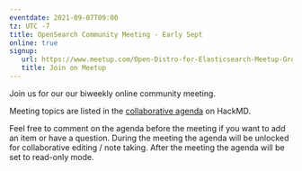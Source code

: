 ```yaml
---
eventdate: 2021-09-07T09:00
tz: UTC -7
title: OpenSearch Community Meeting - Early Sept
online: true
signup:
   url: https://www.meetup.com/Open-Distro-for-Elasticsearch-Meetup-Group/events/279756712/
   title: Join on Meetup
---
```


Join us for our our biweekly online community meeting. 

Meeting topics are listed in the [collaborative agenda](https://hackmd.io/RtOxsG3cRQ-pi4lBRRlV-A) on HackMD. 

Feel free to comment on the agenda before the meeting if you want to add an item or have a question. 
During the meeting the agenda will be unlocked for collaborative editing / note taking. After the meeting the agenda will be set to read-only mode. 

      